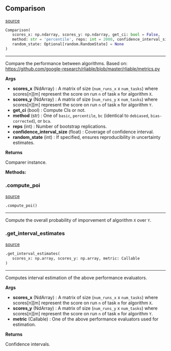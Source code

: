 #


## Comparison
[source](https://github.com/RLE-Foundation/Hsuanwu/blob/main/hsuanwu/evaluation/comparison.py/#L9)
```python 
Comparison(
   scores_x: np.ndarray, scores_y: np.ndarray, get_ci: bool = False,
   method: str = 'percentile', reps: int = 2000, confidence_interval_size: float = 0.95,
   random_state: Optional[random.RandomState] = None
)
```


---
Compare the performance between algorithms. Based on:
https://github.com/google-research/rliable/blob/master/rliable/metrics.py


**Args**

* **scores_x** (NdArray) : A matrix of size (`num_runs_x` x `num_tasks`) where scores[n][m]
    represent the score on run `n` of task `m` for algorithm `X`.
* **scores_y** (NdArray) : A matrix of size (`num_runs_y` x `num_tasks`) where scores[n][m]
    represent the score on run `n` of task `m` for algorithm `Y`.
* **get_ci** (bool) : Compute CIs or not.
* **method** (str) :  One of `basic`, `percentile`, `bc` (identical to `debiased`,
    `bias-corrected`), or `bca`.
* **reps** (int) : Number of bootstrap replications.
* **confidence_interval_size** (float) : Coverage of confidence interval.
* **random_state** (int) : If specified, ensures reproducibility in uncertainty estimates.


**Returns**

Comparer instance.


**Methods:**


### .compute_poi
[source](https://github.com/RLE-Foundation/Hsuanwu/blob/main/hsuanwu/evaluation/comparison.py/#L48)
```python
.compute_poi()
```

---
Compute the overall probability of imporvement of algorithm `X` over `Y`.

### .get_interval_estimates
[source](https://github.com/RLE-Foundation/Hsuanwu/blob/main/hsuanwu/evaluation/comparison.py/#L77)
```python
.get_interval_estimates(
   scores_x: np.array, scores_y: np.array, metric: Callable
)
```

---
Computes interval estimation of the above performance evaluators.


**Args**

* **scores_x** (NdArray) : A matrix of size (`num_runs_x` x `num_tasks`) where scores[n][m]
    represent the score on run `n` of task `m` for algorithm `X`.
* **scores_y** (NdArray) : A matrix of size (`num_runs_y` x `num_tasks`) where scores[n][m]
    represent the score on run `n` of task `m` for algorithm `Y`.
* **metric** (Callable) : One of the above performance evaluators used for estimation.


**Returns**

Confidence intervals.
